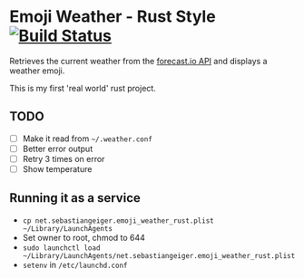 # Emoji Weather - Rust Style [![Build Status](https://travis-ci.org/sebastiangeiger/Emoji-Weather-Rust.svg?branch=master)](https://travis-ci.org/sebastiangeiger/Emoji-Weather-Rust)

Retrieves the current weather from the
[forecast.io API](https://developer.forecast.io/docs/v2) and displays a weather
emoji.

This is my first 'real world' rust project.


## TODO
  * [ ] Make it read from `~/.weather.conf`
  * [ ] Better error output
  * [ ] Retry 3 times on error
  * [ ] Show temperature

## Running it as a service

  * `cp net.sebastiangeiger.emoji_weather_rust.plist ~/Library/LaunchAgents`
  * Set owner to root, chmod to 644
  * `sudo launchctl load ~/Library/LaunchAgents/net.sebastiangeiger.emoji_weather_rust.plist`
  * `setenv` in `/etc/launchd.conf`
